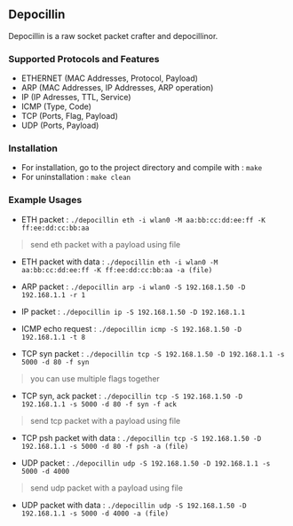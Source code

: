 Depocillin
---

Depocillin is a raw socket packet crafter and depocillinor.

### Supported Protocols and Features
- ETHERNET (MAC Addresses, Protocol, Payload)
- ARP (MAC Addresses, IP Addresses, ARP operation)
- IP (IP Adresses, TTL, Service)
- ICMP (Type, Code)
- TCP (Ports, Flag, Payload)
- UDP (Ports, Payload)

### Installation
* For installation, go to the project directory and compile with : 
    `make`
* For uninstallation : 
    `make clean`

### Example Usages
* ETH packet :
    `./depocillin eth -i wlan0 -M aa:bb:cc:dd:ee:ff -K ff:ee:dd:cc:bb:aa`

> send eth packet with a payload using file
* ETH packet with data :
    `./depocillin eth -i wlan0 -M aa:bb:cc:dd:ee:ff -K ff:ee:dd:cc:bb:aa -a (file)`

* ARP packet :
    `./depocillin arp -i wlan0 -S 192.168.1.50 -D 192.168.1.1 -r 1`

* IP packet :
    `./depocillin ip -S 192.168.1.50 -D 192.168.1.1`

* ICMP echo request :
    `./depocillin icmp -S 192.168.1.50 -D 192.168.1.1 -t 8`

* TCP syn packet :
     `./depocillin tcp -S 192.168.1.50 -D 192.168.1.1 -s 5000 -d 80 -f syn`

> you can use multiple flags together
* TCP syn, ack packet :
     `./depocillin tcp -S 192.168.1.50 -D 192.168.1.1 -s 5000 -d 80 -f syn -f ack`

> send tcp packet with a payload using file
* TCP psh packet with data :
     `./depocillin tcp -S 192.168.1.50 -D 192.168.1.1 -s 5000 -d 80 -f psh -a (file)`

* UDP packet :
     `./depocillin udp -S 192.168.1.50 -D 192.168.1.1 -s 5000 -d 4000`

> send udp packet with a payload using file
* UDP packet with data :
     `./depocillin udp -S 192.168.1.50 -D 192.168.1.1 -s 5000 -d 4000 -a (file)`
